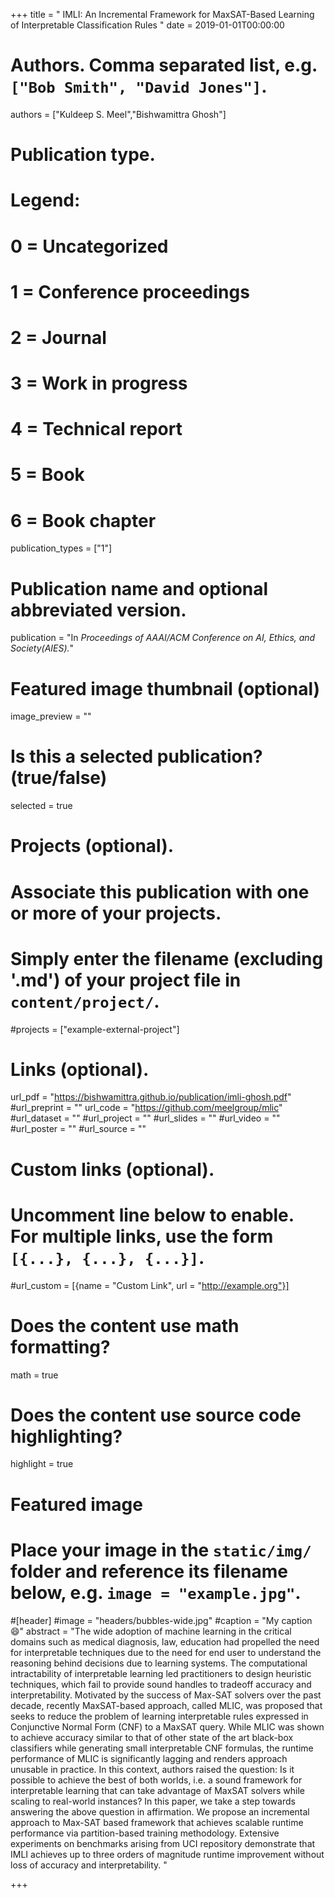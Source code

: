 +++
title = " IMLI: An Incremental Framework for MaxSAT-Based Learning of Interpretable Classification Rules "
date = 2019-01-01T00:00:00

# Authors. Comma separated list, e.g. `["Bob Smith", "David Jones"]`.
authors = ["Kuldeep S. Meel","Bishwamittra Ghosh"] 

# Publication type.
# Legend:
# 0 = Uncategorized
# 1 = Conference proceedings
# 2 = Journal
# 3 = Work in progress
# 4 = Technical report
# 5 = Book
# 6 = Book chapter
publication_types = ["1"]

# Publication name and optional abbreviated version.
publication = "In *Proceedings of AAAI/ACM Conference on AI, Ethics, and Society(AIES).*"


# Featured image thumbnail (optional)
image_preview = ""

# Is this a selected publication? (true/false)
selected = true

# Projects (optional).
#   Associate this publication with one or more of your projects.
#   Simply enter the filename (excluding '.md') of your project file in `content/project/`.
#projects = ["example-external-project"]


# Links (optional).
url_pdf = "https://bishwamittra.github.io/publication/imli-ghosh.pdf"
#url_preprint = ""
url_code = "https://github.com/meelgroup/mlic"
#url_dataset = ""
#url_project = ""
#url_slides = ""
#url_video = ""
#url_poster = ""
#url_source = ""

# Custom links (optional).
#   Uncomment line below to enable. For multiple links, use the form `[{...}, {...}, {...}]`.
#url_custom = [{name = "Custom Link", url = "http://example.org"}]

# Does the content use math formatting?
math = true

# Does the content use source code highlighting?
highlight = true

# Featured image
# Place your image in the `static/img/` folder and reference its filename below, e.g. `image = "example.jpg"`.
#[header]
#image = "headers/bubbles-wide.jpg"
#caption = "My caption :smile:"
abstract = "The wide adoption of machine learning in the critical domains such as medical diagnosis, law, education had propelled the need for interpretable techniques due to the need for end user to understand the reasoning behind decisions due to learning systems. The computational intractability of interpretable learning led practitioners to design heuristic techniques, which fail to provide sound handles to tradeoff accuracy and interpretability. Motivated by the success of Max-SAT solvers over the past decade, recently MaxSAT-based approach, called MLIC, was proposed that seeks to reduce the problem of learning interpretable rules expressed in Conjunctive Normal Form (CNF) to a MaxSAT query. While MLIC was shown to achieve accuracy similar to that of other state of the art black-box classifiers while generating small interpretable CNF formulas, the runtime performance of MLIC is significantly lagging and renders approach unusable in practice. In this context, authors raised the question: Is it possible to achieve the best of both worlds, i.e. a sound framework for interpretable learning that can take advantage of MaxSAT solvers while scaling to real-world instances? In this paper, we take a step towards answering the above question in affirmation. We propose an incremental approach to Max-SAT based framework that achieves scalable runtime performance via partition-based training methodology. Extensive experiments on benchmarks arising from UCI repository demonstrate that IMLI achieves up to three orders of magnitude runtime improvement without loss of accuracy and interpretability. "

+++
